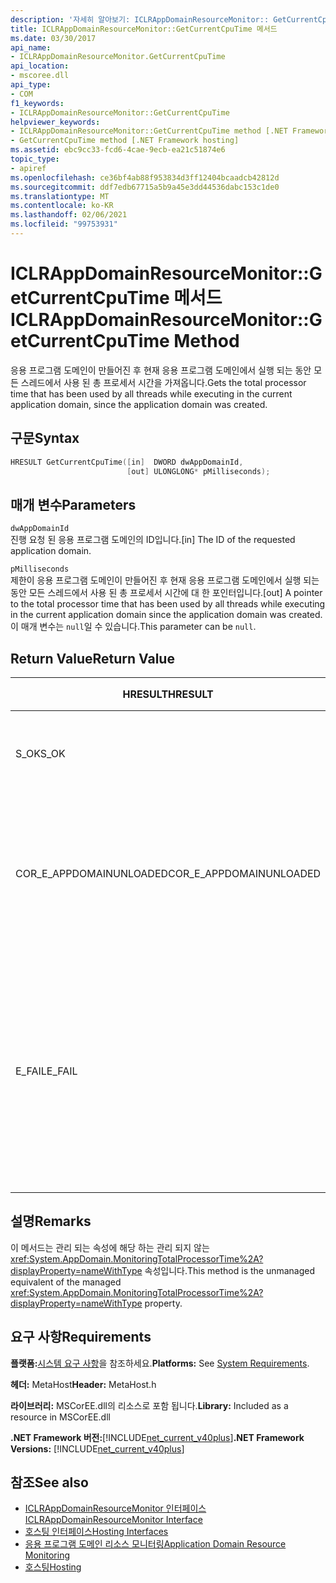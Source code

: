 ```yaml
---
description: '자세히 알아보기: ICLRAppDomainResourceMonitor:: GetCurrentCpuTime 메서드'
title: ICLRAppDomainResourceMonitor::GetCurrentCpuTime 메서드
ms.date: 03/30/2017
api_name:
- ICLRAppDomainResourceMonitor.GetCurrentCpuTime
api_location:
- mscoree.dll
api_type:
- COM
f1_keywords:
- ICLRAppDomainResourceMonitor::GetCurrentCpuTime
helpviewer_keywords:
- ICLRAppDomainResourceMonitor::GetCurrentCpuTime method [.NET Framework hosting]
- GetCurrentCpuTime method [.NET Framework hosting]
ms.assetid: ebc9cc33-fcd6-4cae-9ecb-ea21c51874e6
topic_type:
- apiref
ms.openlocfilehash: ce36bf4ab88f953834d3ff12404bcaadcb42812d
ms.sourcegitcommit: ddf7edb67715a5b9a45e3dd44536dabc153c1de0
ms.translationtype: MT
ms.contentlocale: ko-KR
ms.lasthandoff: 02/06/2021
ms.locfileid: "99753931"
---
```

# <a name="iclrappdomainresourcemonitorgetcurrentcputime-method"></a><span data-ttu-id="14f28-103">ICLRAppDomainResourceMonitor::GetCurrentCpuTime 메서드</span><span class="sxs-lookup"><span data-stu-id="14f28-103">ICLRAppDomainResourceMonitor::GetCurrentCpuTime Method</span></span>

<span data-ttu-id="14f28-104">응용 프로그램 도메인이 만들어진 후 현재 응용 프로그램 도메인에서 실행 되는 동안 모든 스레드에서 사용 된 총 프로세서 시간을 가져옵니다.</span><span class="sxs-lookup"><span data-stu-id="14f28-104">Gets the total processor time that has been used by all threads while executing in the current application domain, since the application domain was created.</span></span>  
  
## <a name="syntax"></a><span data-ttu-id="14f28-105">구문</span><span class="sxs-lookup"><span data-stu-id="14f28-105">Syntax</span></span>  
  
```cpp  
HRESULT GetCurrentCpuTime([in]  DWORD dwAppDomainId,  
                          [out] ULONGLONG* pMilliseconds);  
```  
  
## <a name="parameters"></a><span data-ttu-id="14f28-106">매개 변수</span><span class="sxs-lookup"><span data-stu-id="14f28-106">Parameters</span></span>  

 `dwAppDomainId`  
 <span data-ttu-id="14f28-107">진행 요청 된 응용 프로그램 도메인의 ID입니다.</span><span class="sxs-lookup"><span data-stu-id="14f28-107">[in] The ID of the requested application domain.</span></span>  
  
 `pMilliseconds`  
 <span data-ttu-id="14f28-108">제한이 응용 프로그램 도메인이 만들어진 후 현재 응용 프로그램 도메인에서 실행 되는 동안 모든 스레드에서 사용 된 총 프로세서 시간에 대 한 포인터입니다.</span><span class="sxs-lookup"><span data-stu-id="14f28-108">[out] A pointer to the total processor time that has been used by all threads while executing in the current application domain since the application domain was created.</span></span> <span data-ttu-id="14f28-109">이 매개 변수는 `null`일 수 있습니다.</span><span class="sxs-lookup"><span data-stu-id="14f28-109">This parameter can be `null`.</span></span>  
  
## <a name="return-value"></a><span data-ttu-id="14f28-110">Return Value</span><span class="sxs-lookup"><span data-stu-id="14f28-110">Return Value</span></span>  
  
|<span data-ttu-id="14f28-111">HRESULT</span><span class="sxs-lookup"><span data-stu-id="14f28-111">HRESULT</span></span>|<span data-ttu-id="14f28-112">설명</span><span class="sxs-lookup"><span data-stu-id="14f28-112">Description</span></span>|  
|-------------|-----------------|  
|<span data-ttu-id="14f28-113">S_OK</span><span class="sxs-lookup"><span data-stu-id="14f28-113">S_OK</span></span>|<span data-ttu-id="14f28-114">메서드가 완료되었습니다.</span><span class="sxs-lookup"><span data-stu-id="14f28-114">The method completed successfully.</span></span>|  
|<span data-ttu-id="14f28-115">COR_E_APPDOMAINUNLOADED</span><span class="sxs-lookup"><span data-stu-id="14f28-115">COR_E_APPDOMAINUNLOADED</span></span>|<span data-ttu-id="14f28-116">응용 프로그램 도메인이 언로드 되었거나 존재 하지 않습니다.</span><span class="sxs-lookup"><span data-stu-id="14f28-116">The application domain has been unloaded or does not exist.</span></span>|  
|<span data-ttu-id="14f28-117">E_FAIL</span><span class="sxs-lookup"><span data-stu-id="14f28-117">E_FAIL</span></span>|<span data-ttu-id="14f28-118">응용 프로그램 도메인 리소스 모니터링이 사용 하도록 설정 되어 있지 않습니다.</span><span class="sxs-lookup"><span data-stu-id="14f28-118">Application domain resource monitoring is not enabled.</span></span><br /><br /> <span data-ttu-id="14f28-119">또는</span><span class="sxs-lookup"><span data-stu-id="14f28-119">-or-</span></span><br /><br /> <span data-ttu-id="14f28-120">다른 모든 오류입니다.</span><span class="sxs-lookup"><span data-stu-id="14f28-120">All other failures.</span></span>|  
  
## <a name="remarks"></a><span data-ttu-id="14f28-121">설명</span><span class="sxs-lookup"><span data-stu-id="14f28-121">Remarks</span></span>  

 <span data-ttu-id="14f28-122">이 메서드는 관리 되는 속성에 해당 하는 관리 되지 않는 <xref:System.AppDomain.MonitoringTotalProcessorTime%2A?displayProperty=nameWithType> 속성입니다.</span><span class="sxs-lookup"><span data-stu-id="14f28-122">This method is the unmanaged equivalent of the managed <xref:System.AppDomain.MonitoringTotalProcessorTime%2A?displayProperty=nameWithType> property.</span></span>  
  
## <a name="requirements"></a><span data-ttu-id="14f28-123">요구 사항</span><span class="sxs-lookup"><span data-stu-id="14f28-123">Requirements</span></span>  

 <span data-ttu-id="14f28-124">**플랫폼:**[시스템 요구 사항](../../get-started/system-requirements.md)을 참조하세요.</span><span class="sxs-lookup"><span data-stu-id="14f28-124">**Platforms:** See [System Requirements](../../get-started/system-requirements.md).</span></span>  
  
 <span data-ttu-id="14f28-125">**헤더:** MetaHost</span><span class="sxs-lookup"><span data-stu-id="14f28-125">**Header:** MetaHost.h</span></span>  
  
 <span data-ttu-id="14f28-126">**라이브러리:** MSCorEE.dll의 리소스로 포함 됩니다.</span><span class="sxs-lookup"><span data-stu-id="14f28-126">**Library:** Included as a resource in MSCorEE.dll</span></span>  
  
 <span data-ttu-id="14f28-127">**.NET Framework 버전:**[!INCLUDE[net_current_v40plus](../../../../includes/net-current-v40plus-md.md)]</span><span class="sxs-lookup"><span data-stu-id="14f28-127">**.NET Framework Versions:** [!INCLUDE[net_current_v40plus](../../../../includes/net-current-v40plus-md.md)]</span></span>  
  
## <a name="see-also"></a><span data-ttu-id="14f28-128">참조</span><span class="sxs-lookup"><span data-stu-id="14f28-128">See also</span></span>

- [<span data-ttu-id="14f28-129">ICLRAppDomainResourceMonitor 인터페이스</span><span class="sxs-lookup"><span data-stu-id="14f28-129">ICLRAppDomainResourceMonitor Interface</span></span>](iclrappdomainresourcemonitor-interface.md)
- [<span data-ttu-id="14f28-130">호스팅 인터페이스</span><span class="sxs-lookup"><span data-stu-id="14f28-130">Hosting Interfaces</span></span>](hosting-interfaces.md)
- [<span data-ttu-id="14f28-131">응용 프로그램 도메인 리소스 모니터링</span><span class="sxs-lookup"><span data-stu-id="14f28-131">Application Domain Resource Monitoring</span></span>](../../../standard/garbage-collection/app-domain-resource-monitoring.md)
- [<span data-ttu-id="14f28-132">호스팅</span><span class="sxs-lookup"><span data-stu-id="14f28-132">Hosting</span></span>](index.md)
